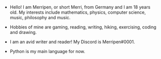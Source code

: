 - Hello! I am Merripen, or short Merri, from Germany and I am 18 years old. My interests include mathematics, physics, computer science, music, philosophy and music.
- Hobbies of mine are gaming, reading, writing, hiking, exercising, coding and drawing.
- I am an avid writer and reader! My Discord is Merripen#0001.

- Python is my main language for now.
